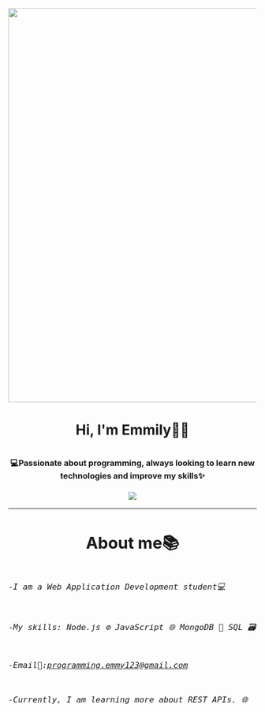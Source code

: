 <div id="header" align="center">
  <img src="https://robotnik.eu/wp-content/uploads/2022/05/Robotnik_Blog_Qu%C3%A9-lenguaje-de-programaci%C3%B3n-usan-los-robots_220510.jpg" width="800"/>
</div>
    <h1 align="center">Hi, I'm Emmily👋😄<h1/>
    <h3 align="center">
    💻Passionate about programming, always looking to learn new technologies and improve my skills✨  
    <h3/>

<div id="badge" align="center">
<!--   <a href="">
   <img src="https://img.shields.io/badge/Blog-FF5722?style=for-the-badge&logo=blogger&logoColor=white"/>
  <a/> -->

  <a href="www.linkedin.com/in/emmily-santos-a6851327b">
    <img src="www.linkedin.com/in/emmily-santos-a6851327b"/>
  <a/>
    
<div/>

<hr>
<h1 align="center">About me📚<h1/>
<h6 align="left">
<pre>
-I am a Web Application Development student💻<br>

-My skills: Node.js ⚙️ JavaScript 🌐 MongoDB 🍃 SQL 🗃️

-Email📧:programming.emmy123@gmail.com

-Currently, I am learning more about REST APIs. 🌐
</pre>

</h6>







